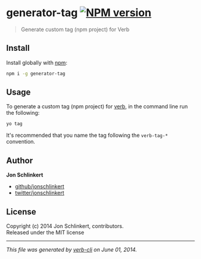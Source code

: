 # generator-tag [![NPM version](https://badge.fury.io/js/generator-tag.png)](http://badge.fury.io/js/generator-tag)

> Generate custom tag (npm project) for Verb

## Install
Install globally with [npm](npmjs.org):

```bash
npm i -g generator-tag
```

## Usage
To generate a custom tag (npm project) for [verb][verb], in the command line run the following:

```bash
yo tag
```

It's recommended that you name the tag following the `verb-tag-*` convention.


## Author

**Jon Schlinkert**
 
+ [github/jonschlinkert](https://github.com/jonschlinkert)
+ [twitter/jonschlinkert](http://twitter.com/jonschlinkert) 

## License
Copyright (c) 2014 Jon Schlinkert, contributors.  
Released under the MIT license

***

_This file was generated by [verb-cli](https://github.com/assemble/verb-cli) on June 01, 2014._


[verb]: https://github.com/assemble/verb
[docs]: https://github.com/assemble/verb/blob/master/DOCS.md#tags
